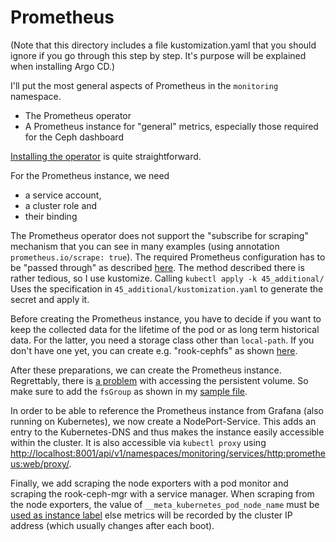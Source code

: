 # Prometheus

(Note that this directory includes a file kustomization.yaml that you
should ignore if you go through this step by step. It's purpose will
be explained when installing Argo CD.)

I'll put the most general aspects of Prometheus in the `monitoring`
namespace.

 * The Prometheus operator
 * A Prometheus instance for "general" metrics, especially those
   required for the Ceph dashboard
   
[Installing the operator](https://prometheus-operator.dev/docs/user-guides/getting-started/#installing-the-operator) is quite straightforward.

For the Prometheus instance, we need

 * a service account,
 * a cluster role and
 * their binding
 
The Prometheus operator does not support the "subscribe for scraping"
mechanism that you can see in many examples (using annotation
`prometheus.io/scrape: true`). The required Prometheus configuration has
to be "passed through" as described 
[here](https://github.com/prometheus-operator/prometheus-operator/blob/main/Documentation/additional-scrape-config.md). The method described there
is rather tedious, so I use kustomize. Calling `kubectl apply -k 45_additional/`
Uses the specification in `45_additional/kustomization.yaml` to generate the
secret and apply it.

Before creating the Prometheus instance, you have to decide if you want
to keep the collected data for the lifetime of the pod or as long term
historical data. For the latter, you need a storage class other than
`local-path`. If you don't have one yet, you can create e.g. "rook-cephfs" 
as shown [here](../999_misc/podstorage/README.md).

After these preparations, we can create the Prometheus instance. 
Regrettably, there is 
[a problem](https://github.com/prometheus-operator/prometheus-operator/issues/5354)
with accessing the persistent volume. So make sure to add the
`fsGroup` as shown in my [sample file](./50_prometheus.yaml).

In order to be able to reference the Prometheus instance from Grafana 
(also running on Kubernetes), we now create a NodePort-Service. This 
adds an entry to the Kubernetes-DNS and thus makes the instance easily 
accessible within the cluster. It is also accessible via `kubectl proxy` using
[http://localhost:8001/api/v1/namespaces/monitoring/services/http:prometheus:web/proxy/](http://localhost:8001/api/v1/namespaces/monitoring/services/http:prometheus:web/proxy/).

Finally, we add scraping the node exporters with a pod monitor and scraping
the rook-ceph-mgr with a service manager. When scraping from the 
node exporters, the value of `__meta_kubernetes_pod_node_name` must be 
[used as instance label](https://github.com/prometheus-operator/prometheus-operator/issues/135) else metrics will be recorded by the cluster IP address 
(which usually changes after each boot).
